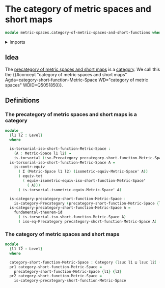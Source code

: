 # The category of metric spaces and short maps

```agda
module metric-spaces.category-of-metric-spaces-and-short-functions where
```

<details><summary>Imports</summary>

```agda
open import category-theory.categories
open import category-theory.isomorphisms-in-precategories

open import foundation.contractible-types
open import foundation.dependent-pair-types
open import foundation.functoriality-dependent-pair-types
open import foundation.fundamental-theorem-of-identity-types
open import foundation.torsorial-type-families
open import foundation.universe-levels

open import metric-spaces.equality-of-metric-spaces
open import metric-spaces.metric-spaces
open import metric-spaces.precategory-of-metric-spaces-and-short-functions
```

</details>

## Idea

The
[precategory of metric spaces and short maps](metric-spaces.precategory-of-metric-spaces-and-short-functions.md)
is a [category](category-theory.categories.md). We call this the
{{#concept "category of metric spaces and short maps" Agda=category-short-function-Metric-Space WD="category of metric spaces" WDID=Q5051850}}.

## Definitions

### The precategory of metric spaces and short maps is a category

```agda
module _
  {l1 l2 : Level}
  where

  is-torsorial-iso-short-function-Metric-Space :
    (A : Metric-Space l1 l2) →
    is-torsorial (iso-Precategory precategory-short-function-Metric-Space A)
  is-torsorial-iso-short-function-Metric-Space A =
    is-contr-equiv
      ( Σ (Metric-Space l1 l2) (isometric-equiv-Metric-Space' A))
      ( equiv-tot
        ( equiv-isometric-equiv-iso-short-function-Metric-Space'
          ( A)))
      ( is-torsorial-isometric-equiv-Metric-Space' A)

  is-category-precategory-short-function-Metric-Space :
    is-category-Precategory (precategory-short-function-Metric-Space {l1} {l2})
  is-category-precategory-short-function-Metric-Space A =
    fundamental-theorem-id
      ( is-torsorial-iso-short-function-Metric-Space A)
      ( iso-eq-Precategory precategory-short-function-Metric-Space A)
```

### The category of metric spaces and short maps

```agda
module _
  {l1 l2 : Level}
  where

  category-short-function-Metric-Space : Category (lsuc l1 ⊔ lsuc l2) (l1 ⊔ l2)
  pr1 category-short-function-Metric-Space =
    precategory-short-function-Metric-Space {l1} {l2}
  pr2 category-short-function-Metric-Space =
    is-category-precategory-short-function-Metric-Space
```
